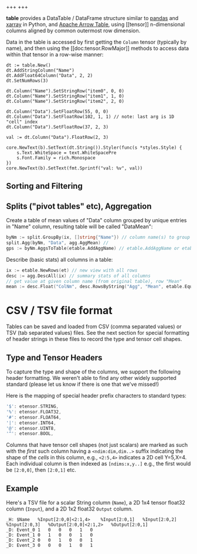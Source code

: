 +++
+++

**table** provides a DataTable / DataFrame structure similar to [pandas](https://pandas.pydata.org/) and [xarray](http://xarray.pydata.org/en/stable/) in Python, and [Apache Arrow Table](https://github.com/apache/arrow/tree/master/go/arrow/array/table.go), using [[tensor]] n-dimensional columns aligned by common outermost row dimension.

Data in the table is accessed by first getting the `Column` tensor (typically by name), and then using the [[doc:tensor.RowMajor]] methods to access data within that tensor in a row-wise manner:

```Goal
dt := table.New()
dt.AddStringColumn("Name")
dt.AddFloat64Column("Data", 2, 2)
dt.SetNumRows(3)

dt.Column("Name").SetStringRow("item0", 0, 0)
dt.Column("Name").SetStringRow("item1", 1, 0)
dt.Column("Name").SetStringRow("item2", 2, 0)

dt.Column("Data").SetFloatRow(55, 0, 0)
dt.Column("Data").SetFloatRow(102, 1, 1) // note: last arg is 1D "cell" index
dt.Column("Data").SetFloatRow(37, 2, 3)

val := dt.Column("Data").FloatRow(2, 3)

core.NewText(b).SetText(dt.String()).Styler(func(s *styles.Style) {
    s.Text.WhiteSpace = text.WhiteSpacePre
    s.Font.Family = rich.Monospace
})
core.NewText(b).SetText(fmt.Sprintf("val: %v", val))
```

## Sorting and Filtering

## Splits ("pivot tables" etc), Aggregation

Create a table of mean values of "Data" column grouped by unique entries in "Name" column, resulting table will be called "DataMean":

```Go
byNm := split.GroupBy(ix, []string{"Name"}) // column name(s) to group by
split.Agg(byNm, "Data", agg.AggMean) // 
gps := byNm.AggsToTable(etable.AddAggName) // etable.AddAggName or etable.ColNameOnly for naming cols
```

Describe (basic stats) all columns in a table:

```Go
ix := etable.NewRows(et) // new view with all rows
desc := agg.DescAll(ix) // summary stats of all columns
// get value at given column name (from original table), row "Mean"
mean := desc.Float("ColNm", desc.RowsByString("Agg", "Mean", etable.Equals, etable.UseCase)[0])
```

# CSV / TSV file format

Tables can be saved and loaded from CSV (comma separated values) or TSV (tab separated values) files.  See the next section for special formatting of header strings in these files to record the type and tensor cell shapes.

## Type and Tensor Headers

To capture the type and shape of the columns, we support the following header formatting.  We weren't able to find any other widely supported standard (please let us know if there is one that we've missed!)

Here is the mapping of special header prefix characters to standard types:
```Go
'$': etensor.STRING,
'%': etensor.FLOAT32,
'#': etensor.FLOAT64,
'|': etensor.INT64,
'@': etensor.UINT8,
'^': etensor.BOOL,
```

Columns that have tensor cell shapes (not just scalars) are marked as such with the *first* such column having a `<ndim:dim,dim..>` suffix indicating the shape of the *cells* in this column, e.g., `<2:5,4>` indicates a 2D cell Y=5,X=4.  Each individual column is then indexed as `[ndims:x,y..]` e.g., the first would be `[2:0,0]`, then `[2:0,1]` etc.

## Example

Here's a TSV file for a scalar String column (`Name`), a 2D 1x4 tensor float32 column (`Input`), and a 2D 1x2 float32 `Output` column.

```
_H:	$Name	%Input[2:0,0]<2:1,4>	%Input[2:0,1]	%Input[2:0,2]	%Input[2:0,3]	%Output[2:0,0]<2:1,2>	%Output[2:0,1]
_D:	Event_0	1	0	0	0	1	0
_D:	Event_1	0	1	0	0	1	0
_D:	Event_2	0	0	1	0	0	1
_D:	Event_3	0	0	0	1	0	1
```


